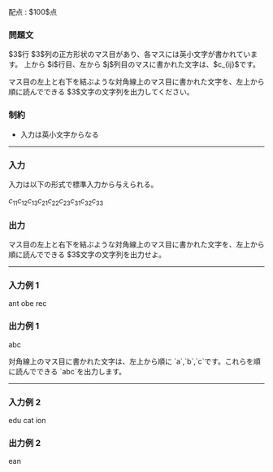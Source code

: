 
<div>

<span>

<span>

<p>
配点 : $100$点
</p>

<div>

<section>

### **問題文**

<p>
$3$行 $3$列の正方形状のマス目があり、各マスには英小文字が書かれています。
上から $i$行目、左から $j$列目のマスに書かれた文字は、$c_{ij}$です。
</p>

<p>
マス目の左上と右下を結ぶような対角線上のマス目に書かれた文字を、左上から順に読んでできる $3$文字の文字列を出力してください。
</p>

</section>

</div>

<div>

<section>

### **制約**

<ul>

<li>
入力は英小文字からなる
</li>

</ul>

</section>

</div>

---

<div>

<div>

<section>

### **入力**

<p>
入力は以下の形式で標準入力から与えられる。
</p>

<div>

$c_{11}c_{12}c_{13}$$c_{21}c_{22}c_{23}$$c_{31}c_{32}c_{33}$
</div>

</section>

</div>

<div>

<section>

### **出力**

<p>
マス目の左上と右下を結ぶような対角線上のマス目に書かれた文字を、左上から順に読んでできる $3$文字の文字列を出力せよ。
</p>

</section>

</div>

</div>

---

<div>

<section>

### **入力例 1**

<div>

ant
obe
rec

</div>

</section>

</div>

<div>

<section>

### **出力例 1**

<div>

abc

</div>

<p>
対角線上のマス目に書かれた文字は、左上から順に `a`,`b`,`c`です。これらを順に読んでできる `abc`を出力します。
</p>

</section>

</div>

---

<div>

<section>

### **入力例 2**

<div>

edu
cat
ion

</div>

</section>

</div>

<div>

<section>

### **出力例 2**

<div>

ean

</div>

</section>

</div>

</span>

</span>

</div>

